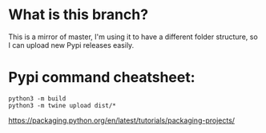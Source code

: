 # What is this branch?

This is a mirror of master, I'm using it to have a different folder structure, so I can upload new Pypi releases easily.

# Pypi command cheatsheet:

```
python3 -m build
python3 -m twine upload dist/*
```

https://packaging.python.org/en/latest/tutorials/packaging-projects/
